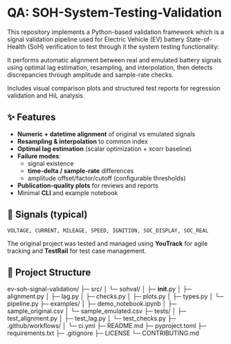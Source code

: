 # QA: SOH-System-Testing-Validation
This repository implements a Python-based validation framework which is a signal validation pipeline used for Electric Vehicle (EV) battery State-of-Health (SoH) verification to test through it the system testing functionality:

It performs automatic alignment between real and emulated battery signals using optimal lag estimation, resampling, and interpolation, then detects discrepancies through amplitude and sample-rate checks.

Includes visual comparison plots and structured test reports for regression validation and HiL analysis.


## ✨ Features
- **Numeric + datetime alignment** of original vs emulated signals
- **Resampling & interpolation** to common index
- **Optimal lag estimation** (scalar optimization + xcorr baseline)
- **Failure modes**:
  - signal existence
  - **time-delta / sample-rate** differences
  - amplitude offset/factor/cutoff (configurable thresholds)
- **Publication-quality plots** for reviews and reports
- Minimal **CLI** and example notebook

## 🧩 Signals (typical)
`VOLTAGE, CURRENT, MILEAGE, SPEED, IGNITION, SOC_DISPLAY, SOC_REAL`

The original project was tested and managed using **YouTrack** for agile tracking and **TestRail** for test case management.


## 📁 Project Structure
ev-soh-signal-validation/
├─ src/
│  └─ sohval/
│     ├─ __init__.py
│     ├─ alignment.py
│     ├─ lag.py
│     ├─ checks.py
│     ├─ plots.py
│     ├─ types.py
│     └─ pipeline.py
├─ examples/
│  ├─ demo_notebook.ipynb
│  ├─ sample_original.csv
│  └─ sample_emulated.csv
├─ tests/
│  ├─ test_alignment.py
│  ├─ test_lag.py
│  └─ test_checks.py
├─ .github/workflows/
│  └─ ci.yml
├─ README.md
├─ pyproject.toml
├─ requirements.txt
├─ .gitignore
├─ LICENSE
└─ CONTRIBUTING.md
